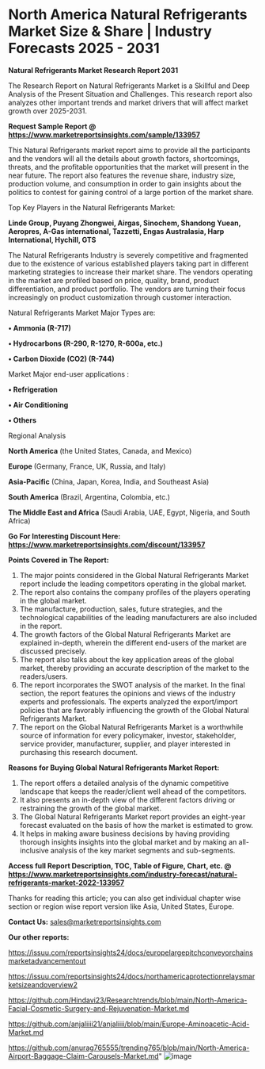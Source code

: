 # North America Natural Refrigerants Market Size & Share | Industry Forecasts 2025 - 2031

<strong>Natural Refrigerants Market Research Report 2031</strong>

The Research Report on Natural Refrigerants Market is a Skillful and Deep Analysis of the Present Situation and Challenges. This research report also analyzes other important trends and market drivers that will affect market growth over 2025-2031.

<strong>Request Sample Report @ <a href=https://www.marketreportsinsights.com/sample/133957>https://www.marketreportsinsights.com/sample/133957</a></strong>

This Natural Refrigerants market report aims to provide all the participants and the vendors will all the details about growth factors, shortcomings, threats, and the profitable opportunities that the market will present in the near future. The report also features the revenue share, industry size, production volume, and consumption in order to gain insights about the politics to contest for gaining control of a large portion of the market share.

Top Key Players in the Natural Refrigerants Market:

<strong>Linde Group, Puyang Zhongwei, Airgas, Sinochem, Shandong Yuean, Aeropres, A-Gas international, Tazzetti, Engas Australasia, Harp International, Hychill, GTS</strong>

The Natural Refrigerants Industry is severely competitive and fragmented due to the existence of various established players taking part in different marketing strategies to increase their market share. The vendors operating in the market are profiled based on price, quality, brand, product differentiation, and product portfolio. The vendors are turning their focus increasingly on product customization through customer interaction.

Natural Refrigerants Market Major Types are:

<strong>• Ammonia (R-717)

• Hydrocarbons (R-290, R-1270, R-600a, etc.)

• Carbon Dioxide (CO2) (R-744)</strong>

Market Major end-user applications :

<strong>• Refrigeration

• Air Conditioning

• Others</strong>

Regional Analysis

</u><strong><b>North America</b></strong> (the United States, Canada, and Mexico)

<strong><b>Europe </b></strong>(Germany, France, UK, Russia, and Italy)

<strong><b>Asia-Pacific</b></strong> (China, Japan, Korea, India, and Southeast Asia)

<strong><b>South America</b></strong> (Brazil, Argentina, Colombia, etc.)

<strong><b>The Middle East and Africa</b></strong> (Saudi Arabia, UAE, Egypt, Nigeria, and South Africa)

<strong>Go For Interesting Discount Here: <a href=https://www.marketreportsinsights.com/discount/133957>https://www.marketreportsinsights.com/discount/133957</a></strong>

<strong>Points Covered in The Report:</strong>
<ol>
  <li>The major points considered in the Global Natural Refrigerants Market report include the leading competitors operating in the global market.</li>
  <li>The report also contains the company profiles of the players operating in the global market.</li>
  <li>The manufacture, production, sales, future strategies, and the technological capabilities of the leading manufacturers are also included in the report.</li>
  <li>The growth factors of the Global Natural Refrigerants Market are explained in-depth, wherein the different end-users of the market are discussed precisely.</li>
  <li>The report also talks about the key application areas of the global market, thereby providing an accurate description of the market to the readers/users.</li>
  <li>The report incorporates the SWOT analysis of the market. In the final section, the report features the opinions and views of the industry experts and professionals. The experts analyzed the export/import policies that are favorably influencing the growth of the Global Natural Refrigerants Market.</li>
  <li>The report on the Global Natural Refrigerants Market is a worthwhile source of information for every policymaker, investor, stakeholder, service provider, manufacturer, supplier, and player interested in purchasing this research document.</li>
</ol>
<strong>Reasons for Buying Global Natural Refrigerants Market Report:</strong>

<ol>
  <li>The report offers a detailed analysis of the dynamic competitive landscape that keeps the reader/client well ahead of the competitors.</li>
  <li>It also presents an in-depth view of the different factors driving or restraining the growth of the global market.</li>
  <li>The Global Natural Refrigerants Market report provides an eight-year forecast evaluated on the basis of how the market is estimated to grow.</li>
  <li>It helps in making aware business decisions by having providing thorough insights insights into the global market and by making an all-inclusive analysis of the key market segments and sub-segments.</li>
</ol>
<strong>Access full Report Description, TOC, Table of Figure, Chart, etc. @ <a href=https://www.marketreportsinsights.com/industry-forecast/natural-refrigerants-market-2022-133957>https://www.marketreportsinsights.com/industry-forecast/natural-refrigerants-market-2022-133957</a></strong>


Thanks for reading this article; you can also get individual chapter wise section or region wise report version like Asia, United States, Europe.

<strong>Contact Us:</strong>
sales@marketreportsinsights.com

<strong>Our other reports:</strong>

<a href=https://issuu.com/reportsinsights24/docs/europelargepitchconveyorchainsmarketadvancementout>https://issuu.com/reportsinsights24/docs/europelargepitchconveyorchainsmarketadvancementout</a>

<a href=https://issuu.com/reportsinsights24/docs/northamericaprotectionrelaysmarketsizeandoverview2>https://issuu.com/reportsinsights24/docs/northamericaprotectionrelaysmarketsizeandoverview2</a>

<a href=https://github.com/Hindavi23/Researchtrends/blob/main/North-America-Facial-Cosmetic-Surgery-and-Rejuvenation-Market.md>https://github.com/Hindavi23/Researchtrends/blob/main/North-America-Facial-Cosmetic-Surgery-and-Rejuvenation-Market.md</a>

<a href=https://github.com/anjaliiii21/anjaliiii/blob/main/Europe-Aminoacetic-Acid-Market.md>https://github.com/anjaliiii21/anjaliiii/blob/main/Europe-Aminoacetic-Acid-Market.md</a>

<a href=https://github.com/anurag765555/trending765/blob/main/North-America-Airport-Baggage-Claim-Carousels-Market.md>https://github.com/anurag765555/trending765/blob/main/North-America-Airport-Baggage-Claim-Carousels-Market.md</a>"
![image](https://github.com/user-attachments/assets/19b501ad-399d-4934-8043-fda81590c3d5)

